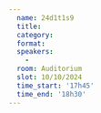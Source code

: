 ```yaml
---
  name: 24d1t1s9
  title: 
  category: 
  format: 
  speakers: 
    - 
  room: Auditorium
  slot: 10/10/2024
  time_start: '17h45'
  time_end: '18h30'
---
```


